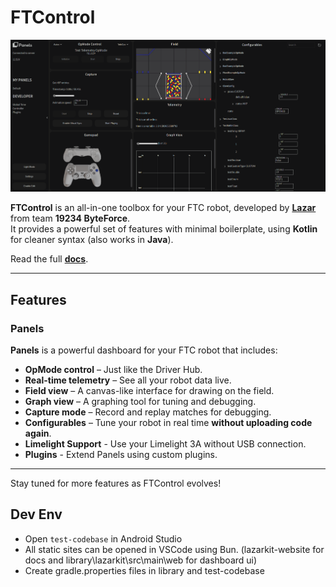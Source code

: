 # FTControl

![dashboard](./dash2.png)

**FTControl** is an all-in-one toolbox for your FTC robot, developed by [**Lazar**](https://bylazar.com) from team **19234 ByteForce**.  
It provides a powerful set of features with minimal boilerplate, using **Kotlin** for cleaner syntax (also works in **Java**).

Read the full [**docs**](https://ftcontrol.bylazar.com).

---

## Features

### Panels

**Panels** is a powerful dashboard for your FTC robot that includes:

- **OpMode control** – Just like the Driver Hub.
- **Real-time telemetry** – See all your robot data live.
- **Field view** – A canvas-like interface for drawing on the field.
- **Graph view** – A graphing tool for tuning and debugging.
- **Capture mode** – Record and replay matches for debugging.
- **Configurables** – Tune your robot in real time **without uploading code again**.
- **Limelight Support** - Use your Limelight 3A without USB connection.
- **Plugins** - Extend Panels using custom plugins.

---

Stay tuned for more features as FTControl evolves!

## Dev Env
- Open `test-codebase` in Android Studio
- All static sites can be opened in VSCode using Bun. (lazarkit-website for docs and library\lazarkit\src\main\web for dashboard ui)
- Create gradle.properties files in library and test-codebase
